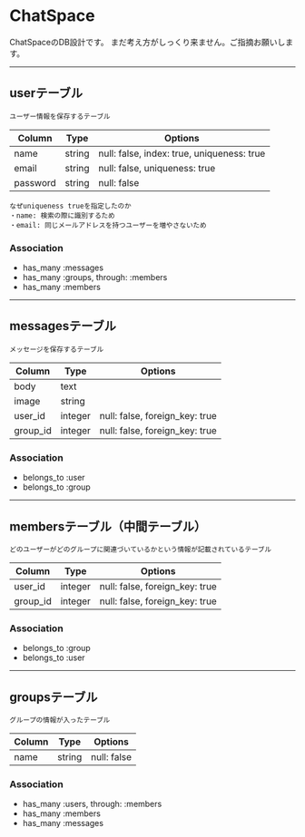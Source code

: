 # ChatSpace
ChatSpaceのDB設計です。
まだ考え方がしっくり来ません。ご指摘お願いします。

* * *
## userテーブル
    ユーザー情報を保存するテーブル
| Column   | Type   | Options                                    |
| -------- | ------ | ------------------------------------------ |
| name     | string | null: false, index: true, uniqueness: true |
| email    | string | null: false, uniqueness: true              |
| password | string | null: false                                |

    なぜuniqueness trueを指定したのか
    ・name: 検索の際に識別するため
    ・email: 同じメールアドレスを持つユーザーを増やさないため

### Association
- has_many :messages
- has_many :groups, through: :members
- has_many :members

* * *
## messagesテーブル
    メッセージを保存するテーブル

| Column   | Type    | Options                        |
| -------- | ------- | ------------------------------ |
| body     | text    |                                |
| image    | string  |                                |
| user_id  | integer | null: false, foreign_key: true |
| group_id | integer | null: false, foreign_key: true |


### Association
- belongs_to :user
- belongs_to :group
  
* * *
## membersテーブル（中間テーブル）
    どのユーザーがどのグループに関連づいているかという情報が記載されているテーブル

| Column   | Type    | Options                        |
| -------- | ------- | ------------------------------ |
| user_id  | integer | null: false, foreign_key: true |
| group_id | integer | null: false, foreign_key: true |

### Association
- belongs_to :group
- belongs_to :user

* * *
## groupsテーブル
    グループの情報が入ったテーブル
| Column | Type   | Options     |
| ------ | ------ | ----------- |
| name   | string | null: false |


### Association
- has_many :users, through: :members
- has_many :members
- has_many :messages